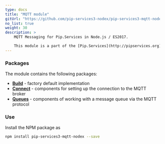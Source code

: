 ```yaml
---
type: docs
title: "MQTT module"
gitUrl: "https://github.com/pip-services3-nodex/pip-services3-mqtt-nodex"
no_list: true
weight: 30
description: > 
    MQTT Messaging for Pip.Services in Node.js / ES2017.  

    This module is a part of the [Pip.Services](http://pipservices.org) polyglot microservices toolkit. It contains a set of components for messaging using the Mqtt protocol. 
---
```


### Packages

The module contains the following packages:
- [**Build**](build) - factory default implementation
- [**Connect**](connect) - components for setting up the connection to the MQTT broker
- [**Queues**](queues) - components of working with a message queue via the MQTT protocol


### Use

Install the NPM package as
```bash
npm install pip-services3-mqtt-nodex --save
```
